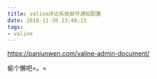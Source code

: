 ```yaml
---
title: valine评论系统邮件通知配置
date: 2018-11-30 13:49:13
tags:
- valine
---
```


https://panjunwen.com/valine-admin-document/

偷个懒吧=。=
